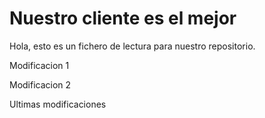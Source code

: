 # Nuestro cliente es el mejor

Hola, esto es un fichero de lectura para nuestro repositorio.

Modificacion 1

Modificacion 2

Ultimas modificaciones